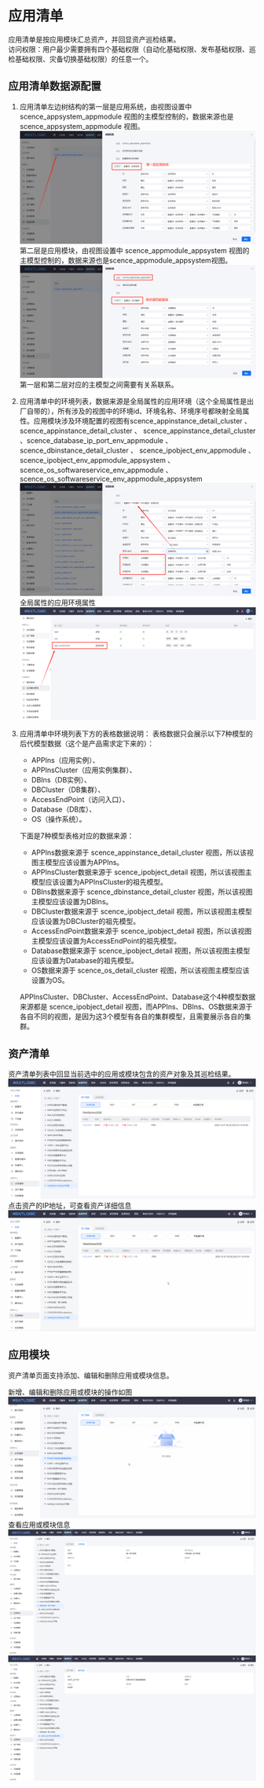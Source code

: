 # 应用清单
应用清单是按应用模块汇总资产，并回显资产巡检结果。
<br>
访问权限：用户最少需要拥有四个基础权限（自动化基础权限、发布基础权限、巡检基础权限、灾备切换基础权限）的任意一个。

## 应用清单数据源配置
1. 应用清单左边树结构的第一层是应用系统，由视图设置中 scence_appsystem_appmodule 视图的主模型控制的，数据来源也是scence_appsystem_appmodule 视图。
   ![](images/应用清单_应用层.png)
   第二层是应用模块，由视图设置中 scence_appmodule_appsystem 视图的主模型控制的，数据来源也是scence_appmodule_appsystem视图。
   ![](images/应用清单_模块层.png)
   第一层和第二层对应的主模型之间需要有关系联系。

2. 应用清单中的环境列表，数据来源是全局属性的应用环境（这个全局属性是出厂自带的），所有涉及的视图中的环境id、环境名称、环境序号都映射全局属性。应用模块涉及环境配置的视图有scence_appinstance_detail_cluster 、 scence_appinstance_detail_cluster 、 scence_appinstance_detail_cluster 、scence_database_ip_port_env_appmodule 、  scence_dbinstance_detail_cluster 、 scence_ipobject_env_appmodule 、 scence_ipobject_env_appmodule_appsystem 、 
scence_os_softwareservice_env_appmodule 、 
scence_os_softwareservice_env_appmodule_appsystem
   ![](images/应用清单_环境.png)
   全局属性的应用环境属性
   ![](images/应用清单_全局应用环境属性.png)

3. 应用清单中环境列表下方的表格数据说明：
    表格数据只会展示以下7种模型的后代模型数据（这个是产品需求定下来的）：
   - APPIns（应用实例）、
   - APPInsCluster（应用实例集群）、
   - DBIns（DB实例）、
   - DBCluster（DB集群）、
   - AccessEndPoint（访问入口）、
   - Database（DB库）、
   - OS（操作系统）。
  
    下面是7种模型表格对应的数据来源：
    - APPIns数据来源于 scence_appinstance_detail_cluster 视图，所以该视图主模型应该设置为APPIns。
    - APPInsCluster数据来源于 scence_ipobject_detail 视图，所以该视图主模型应该设置为APPInsCluster的祖先模型。
    - DBIns数据来源于 scence_dbinstance_detail_cluster 视图，所以该视图主模型应该设置为DBIns。
    - DBCluster数据来源于 scence_ipobject_detail 视图，所以该视图主模型应该设置为DBCluster的祖先模型。
    - AccessEndPoint数据来源于 scence_ipobject_detail 视图，所以该视图主模型应该设置为AccessEndPoint的祖先模型。
    - Database数据来源于 scence_ipobject_detail 视图，所以该视图主模型应该设置为Database的祖先模型。
    - OS数据来源于 scence_os_detail_cluster 视图，所以该视图主模型应该设置为OS。

    APPInsCluster、DBCluster、AccessEndPoint、Database这个4种模型数据来源都是 scence_ipobject_detail 视图，而APPIns、DBIns、OS数据来源于各自不同的视图，是因为这3个模型有各自的集群模型，且需要展示各自的集群。

## 资产清单
资产清单列表中回显当前选中的应用或模块包含的资产对象及其巡检结果。
![](images/应用清单_资产清单.png)
点击资产的IP地址，可查看资产详细信息
![](images/应用清单_查看资产详情.gif)

## 应用模块
资产清单页面支持添加、编辑和删除应用或模块信息。

新增、编辑和删除应用或模块的操作如图
![](images/应用清单_新增应用模块.gif)
查看应用或模块信息
![](images/应用清单_应用信息.png)
![](images/应用清单_模块信息.png)